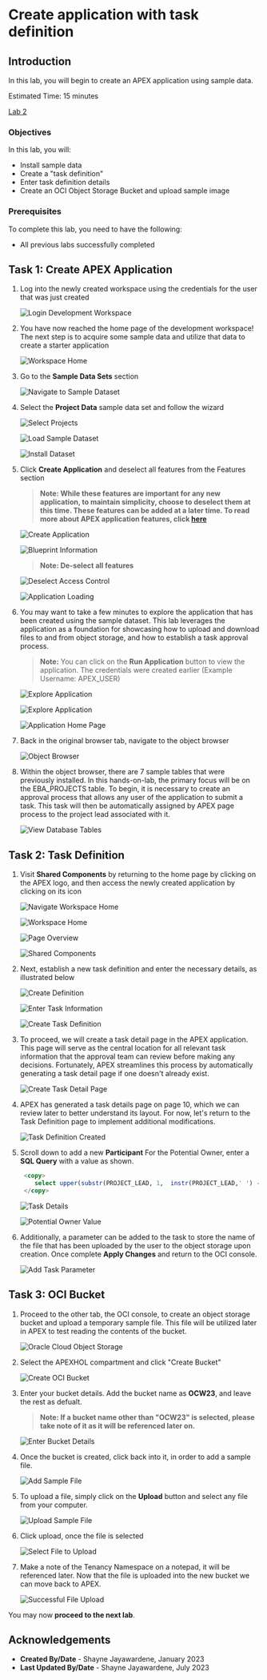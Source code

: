 # Create application with task definition

## Introduction

In this lab, you will begin to create an APEX application using sample data.

Estimated Time: 15 minutes

[Lab 2](videohub:1_wubl4ys4)

### Objectives

In this lab, you will:

- Install sample data
- Create a "task definition"
- Enter task definition details
- Create an OCI Object Storage Bucket and upload sample image

### Prerequisites

To complete this lab, you need to have the following:

- All previous labs successfully completed

## Task 1: Create APEX Application

1. Log into the newly created workspace using the credentials for the user that was just created

    ![Login Development Workspace](images/login-workspace.png " ")

2. You have now reached the home page of the development workspace! The next step is to acquire some sample data and utilize that data to create a starter application

    ![Workspace Home](images/workspace-home.png " ")

3. Go to the **Sample Data Sets** section

    ![Navigate to Sample Dataset](images/sample-dataset.png " ")

4. Select the **Project Data** sample data set and follow the wizard

    ![Select Projects](images/project-data-1.png " ")

    ![Load Sample Dataset](images/project-data-2.png " ")

    ![Install Dataset](images/project-data-3.png " ")

5. Click **Create Application** and deselect all features from the Features section

    >**Note: While these features are important for any new application, to maintain simplicity, choose to deselect them at this time. These features can be added at a later time. To read more about APEX application features, click [here](https://docs.oracle.com/en/database/oracle/apex/23.1/htmdb/managing-feature-pages.html)**

    ![Create Application](images/create-application-1.png " ")

    ![Blueprint Information](images/create-application-2.png " ")

    >**Note: De-select all features**

    ![Deselect Access Control](images/create-application-3.png " ")

    ![Application Loading](images/create-application-4.png " ")

6. You may want to take a few minutes to explore the application that has been created using the sample dataset. This lab leverages the application as a foundation for showcasing how to upload and download files to and from object storage, and how to establish a task approval process.

    >**Note:** You can click on the **Run Application** button to view the application. The credentials were created earlier (Example Username: APEX_USER)

    ![Explore Application](images/explore-app-1.png " ")

    ![Explore Application](images/explore-app-1.5.png " ")

    ![Application Home Page](images/explore-app-2.png " ")

7. Back in the original browser tab, navigate to the object browser

    ![Object Browser](images/nav-object-browser.png " ")

8. Within the object browser, there are 7 sample tables that were previously installed. In this hands-on-lab, the primary focus will be on the EBA\_PROJECTS table. To begin, it is necessary to create an approval process that allows any user of the application to submit a task. This task will then be automatically assigned by APEX page process to the project lead associated with it.

    ![View Database Tables](images/view-tables.png " ")

## Task 2: Task Definition

1. Visit **Shared Components** by returning to the home page by clicking on the APEX logo, and then access the newly created application by clicking on its icon

    ![Navigate Workspace Home](images/nav-workspace-home.png " ")

    ![Workspace Home](images/workspace-home-app.png " ")

    ![Page Overview](images/page-overview.png " ")

    ![Shared Components](images/nav-shared-components.png " ")

2. Next, establish a new task definition and enter the necessary details, as illustrated below

    ![Create Definition](images/task-definition-1.png " ")

    ![Enter Task Information](images/task-definition-2.png " ")

    ![Create Task Definition](images/task-definition-3.png " ")

3. To proceed, we will create a task detail page in the APEX application. This page will serve as the central location for all relevant task information that the approval team can review before making any decisions. Fortunately, APEX streamlines this process by automatically generating a task detail page if one doesn't already exist.

    ![Create Task Detail Page](images/create-task-detail.png " ")

4. APEX has generated a task details page on page 10, which we can review later to better understand its layout. For now, let's return to the Task Definition page to implement additional modifications.

    ![Task Definition Created](images/task-created.png " ")

5. Scroll down to add a new **Participant** For the Potential Owner, enter a **SQL Query** with a value as shown.

    ```SQL
     <copy>
        select upper(substr(PROJECT_LEAD, 1,  instr(PROJECT_LEAD,' ') -1 )) from  EBA_PROJECTS where ID = :APEX$TASK_PK;
     </copy>
    ```

    ![Task Details](images/add-task-participant-1.png " ")

    ![Potential Owner Value](images/add-task-participant-2.png " ")

6. Additionally, a parameter can be added to the task to store the name of the file that has been uploaded by the user to the object storage upon creation. Once complete **Apply Changes** and return to the OCI console.

    ![Add Task Parameter](images/add-parameter.png " ")

## Task 3: OCI Bucket

1. Proceed to the other tab, the OCI console, to create an object storage bucket and upload a temporary sample file. This file will be utilized later in APEX to test reading the contents of the bucket.

    ![Oracle Cloud Object Storage](images/oci-obj-storage.png " ")

2. Select the APEXHOL compartment and click "Create Bucket"

    ![Create OCI Bucket](images/create-bucket.png " ")

3. Enter your bucket details. Add the bucket name as **OCW23**, and leave the rest as defualt.

    >**Note: If a bucket name other than "OCW23" is selected, please take note of it as it will be referenced later on.**

    ![Enter Bucket Details](images/enter-bucket-details.png " ")

4. Once the bucket is created, click back into it, in order to add a sample file.

    ![Add Sample File](images/add-sample-file.png " ")

5. To upload a file, simply click on the **Upload** button and select any file from your computer.

    ![Upload Sample File](images/upload-file.png " ")

6. Click upload, once the file is selected

    ![Select File to Upload](images/click-upload.png " ")

7. Make a note of the Tenancy Namespace on a notepad, it will be referenced later. Now that the file is uploaded into the new bucket we can move back to APEX.

    ![Successful File Upload](images/file-uploaded.png " ")

You may now **proceed to the next lab**.

## Acknowledgements

- **Created By/Date** - Shayne Jayawardene, January 2023
- **Last Updated By/Date** - Shayne Jayawardene, July 2023
